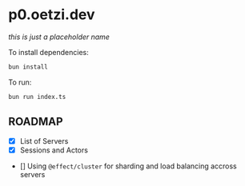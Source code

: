 # p0.oetzi.dev

_this is just a placeholder name_

To install dependencies:

```bash
bun install
```

To run:

```bash
bun run index.ts
```

## ROADMAP

- [x] List of Servers
- [x] Sessions and Actors
- [] Using `@effect/cluster` for sharding and load balancing accross servers
